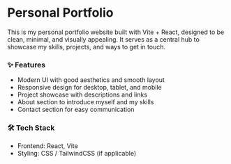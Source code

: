 # Personal Portfolio

This is my personal portfolio website built with Vite + React, designed to be clean, minimal, and visually appealing. It serves as a central hub to showcase my skills, projects, and ways to get in touch.

### ✨ Features

- Modern UI with good aesthetics and smooth layout
- Responsive design for desktop, tablet, and mobile
- Project showcase with descriptions and links
- About section to introduce myself and my skills
- Contact section for easy communication

### 🛠 Tech Stack

- Frontend: React, Vite
- Styling: CSS / TailwindCSS (if applicable)
